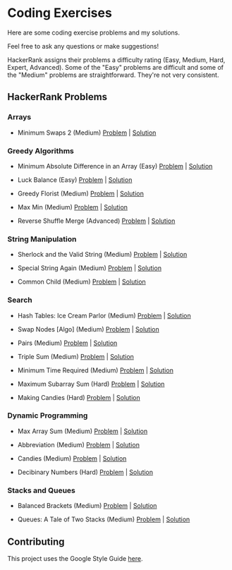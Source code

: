 # Coding Exercises

Here are some coding exercise problems and my solutions.

Feel free to ask any questions or make suggestions!

HackerRank assigns their problems a difficulty rating (Easy, Medium, Hard, Expert, Advanced). Some of the "Easy" problems are difficult and some of the "Medium" problems are straightforward. They're not very consistent.

## HackerRank Problems

### Arrays

- Minimum Swaps 2 (Medium) [Problem](https://www.hackerrank.com/challenges/minimum-swaps-2/problem) | [Solution](https://github.com/aykrieger/coding-exercises/blob/master/java/src/arrays/MinimumSwaps2.java)

### Greedy Algorithms

- Minimum Absolute Difference in an Array (Easy) [Problem](https://www.hackerrank.com/challenges/minimum-absolute-difference-in-an-array/problem) | [Solution](https://github.com/aykrieger/coding-exercises/blob/master/java/src/greedyalgorithms/MinimumAbsoluteDifferenceInAnArray.java)

- Luck Balance (Easy) [Problem](https://www.hackerrank.com/challenges/luck-balance/problem) | [Solution](https://github.com/aykrieger/coding-exercises/blob/master/java/src/greedyalgorithms/LuckBalance.java)

- Greedy Florist (Medium) [Problem](https://www.hackerrank.com/challenges/greedy-florist/problem) | [Solution](https://github.com/aykrieger/coding-exercises/blob/master/java/src/greedyalgorithms/GreedyFlorist.java)

- Max Min (Medium) [Problem](https://www.hackerrank.com/challenges/angry-children/problem) | [Solution](https://github.com/aykrieger/coding-exercises/blob/master/java/src/greedyalgorithms/MaxMin.java)

- Reverse Shuffle Merge (Advanced) [Problem](https://www.hackerrank.com/challenges/reverse-shuffle-merge/problem) | [Solution](https://github.com/aykrieger/coding-exercises/blob/master/java/src/greedyalgorithms/ReverseShuffleMerge.java)

### String Manipulation

- Sherlock and the Valid String (Medium) [Problem](https://www.hackerrank.com/challenges/sherlock-and-valid-string/problem) | [Solution](https://github.com/aykrieger/coding-exercises/blob/master/java/src/stringmanipulation/SherlockAndTheValidString.java)

- Special String Again (Medium) [Problem](https://www.hackerrank.com/challenges/special-palindrome-again/problem) | [Solution](https://github.com/aykrieger/coding-exercises/blob/master/java/src/stringmanipulation/SpecialStringAgain.java)

- Common Child (Medium) [Problem](https://www.hackerrank.com/challenges/common-child/problem) | [Solution](https://github.com/aykrieger/coding-exercises/blob/master/java/src/stringmanipulation/CommonChild.java)

### Search

- Hash Tables: Ice Cream Parlor (Medium) [Problem](https://www.hackerrank.com/challenges/ctci-ice-cream-parlor/problem) | [Solution](https://github.com/aykrieger/coding-exercises/blob/master/java/src/search/IceCreamParlor.java)

- Swap Nodes [Algo] (Medium) [Problem](https://www.hackerrank.com/challenges/swap-nodes-algo/problem) | [Solution](https://github.com/aykrieger/coding-exercises/blob/master/java/src/search/SwapNodes.java)

- Pairs (Medium) [Problem](https://www.hackerrank.com/challenges/pairs/problem) | [Solution](https://github.com/aykrieger/coding-exercises/blob/master/java/src/search/Pairs.java)

- Triple Sum (Medium) [Problem](https://www.hackerrank.com/challenges/triple-sum/problem) | [Solution](https://github.com/aykrieger/coding-exercises/blob/master/java/src/search/TripleSum.java)

- Minimum Time Required (Medium) [Problem](https://www.hackerrank.com/challenges/minimum-time-required/problem) | [Solution](https://github.com/aykrieger/coding-exercises/blob/master/java/src/search/MinimumTimeRequired.java)

- Maximum Subarray Sum (Hard) [Problem](https://www.hackerrank.com/challenges/maximum-subarray-sum/problem) | [Solution](https://github.com/aykrieger/coding-exercises/blob/master/java/src/search/MaximumSubarraySum.java)

- Making Candies (Hard) [Problem](https://www.hackerrank.com/challenges/making-candies/problem) | [Solution](https://github.com/aykrieger/coding-exercises/blob/master/java/src/search/MakingCandies.java)

### Dynamic Programming

- Max Array Sum (Medium) [Problem](https://www.hackerrank.com/challenges/max-array-sum/problem) | [Solution](https://github.com/aykrieger/coding-exercises/blob/master/java/src/dynamicprogramming/MaxArraySum.java)

- Abbreviation (Medium) [Problem](https://www.hackerrank.com/challenges/abbr/problem) | [Solution](https://github.com/aykrieger/coding-exercises/blob/master/java/src/dynamicprogramming/Abbreviation.java)

- Candies (Medium) [Problem](https://www.hackerrank.com/challenges/candies/problem) | [Solution](https://github.com/aykrieger/coding-exercises/blob/master/java/src/dynamicprogramming/Candies.java)

- Decibinary Numbers (Hard) [Problem](https://www.hackerrank.com/challenges/decibinary-numbers/problem) | [Solution](https://github.com/aykrieger/coding-exercises/blob/master/java/src/dynamicprogramming/DecibinaryNumbers.java)

### Stacks and Queues

- Balanced Brackets (Medium) [Problem](https://www.hackerrank.com/challenges/balanced-brackets/problem) | [Solution](https://github.com/aykrieger/coding-exercises/blob/master/java/src/stacksandqueues/BalancedBrackets.java)

- Queues: A Tale of Two Stacks (Medium) [Problem](https://www.hackerrank.com/challenges/ctci-queue-using-two-stacks/problem) | [Solution](https://github.com/aykrieger/coding-exercises/blob/master/java/src/stacksandqueues/QueuesATaleOfTwoStacks.java)

## Contributing

This project uses the Google Style Guide [here](https://github.com/google/styleguide/blob/gh-pages/intellij-java-google-style.xml).